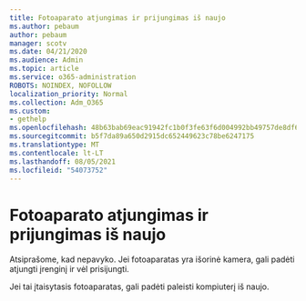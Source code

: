 ```yaml
---
title: Fotoaparato atjungimas ir prijungimas iš naujo
ms.author: pebaum
author: pebaum
manager: scotv
ms.date: 04/21/2020
ms.audience: Admin
ms.topic: article
ms.service: o365-administration
ROBOTS: NOINDEX, NOFOLLOW
localization_priority: Normal
ms.collection: Adm_O365
ms.custom:
- gethelp
ms.openlocfilehash: 48b63bab69eac91942fc1b0f3fe63f6d004992bb49757de8df6e3bdcf9d447d2
ms.sourcegitcommit: b5f7da89a650d2915dc652449623c78be6247175
ms.translationtype: MT
ms.contentlocale: lt-LT
ms.lasthandoff: 08/05/2021
ms.locfileid: "54073752"
---
```

# <a name="unplug-and-reconnect-camera"></a>Fotoaparato atjungimas ir prijungimas iš naujo

Atsiprašome, kad nepavyko. Jei fotoaparatas yra išorinė kamera, gali padėti atjungti įrenginį ir vėl prisijungti.

Jei tai įtaisytasis fotoaparatas, gali padėti paleisti kompiuterį iš naujo.
